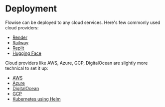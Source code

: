 # Deployment

Flowise can be deployed to any cloud services. Here's few commonly used cloud providers:

* [Render](render.md)
* [Railway](railway.md)
* [Replit](replit.md)
* [Hugging Face](hugging-face.md)

Cloud providers like AWS, Azure, GCP, DigitalOcean are slightly more technical to set it up:

* [AWS](aws.md)
* [Azure](azure.md)
* [DigitalOcean](digital-ocean.md)
* [GCP](gcp.md)
* [Kubernetes using Helm](https://artifacthub.io/packages/helm/cowboysysop/flowise)
